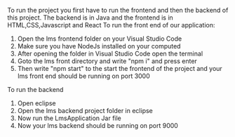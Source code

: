 To run the project you first have to run the frontend and then the backend of this project. The backend is in Java and the frontend is in HTML,CSS,Javascript and React
To run the front end of our application:

1. Open the lms frontend folder on your Visual Studio Code
2. Make sure you have NodeJs installed on your computed
3. After opening the folder in Visual Studio Code open the terminal
4. Goto the lms front directory and write "npm i" and press enter
5. Then write "npm start" to the start the frontend of the project and your lms front end should be running on port 3000

To run the backend

1. Open eclipse
2. Open the lms backend project folder in eclipse
3. Now run the LmsApplication Jar file
4. Now your lms backend should be running on port 9000

   
